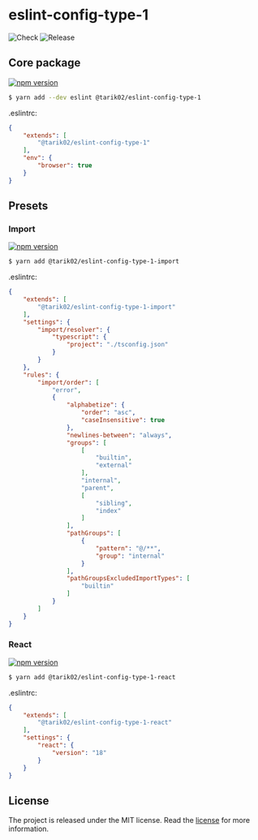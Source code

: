 # eslint-config-type-1

![Check](https://github.com/Tarik02/eslint-config-type-1/actions/workflows/check.yml/badge.svg)
![Release](https://github.com/Tarik02/eslint-config-type-1/actions/workflows/release.yml/badge.svg)

## Core package

[![npm version](https://badge.fury.io/js/@tarik02%2Feslint-config-type-1.svg)](https://badge.fury.io/js/@tarik02%2Feslint-config-type-1)

```bash
$ yarn add --dev eslint @tarik02/eslint-config-type-1
```

.eslintrc:
```json
{
    "extends": [
        "@tarik02/eslint-config-type-1"
    ],
    "env": {
        "browser": true
    }
}
```

## Presets


### Import

[![npm version](https://badge.fury.io/js/@tarik02%2Feslint-config-type-1-import.svg)](https://badge.fury.io/js/@tarik02%2Feslint-config-type-1-import)

```bash
$ yarn add @tarik02/eslint-config-type-1-import
```

.eslintrc:
```json
{
    "extends": [
        "@tarik02/eslint-config-type-1-import"
    ],
    "settings": {
        "import/resolver": {
            "typescript": {
                "project": "./tsconfig.json"
            }
        }
    },
    "rules": {
        "import/order": [
            "error",
            {
                "alphabetize": {
                    "order": "asc",
                    "caseInsensitive": true
                },
                "newlines-between": "always",
                "groups": [
                    [
                        "builtin",
                        "external"
                    ],
                    "internal",
                    "parent",
                    [
                        "sibling",
                        "index"
                    ]
                ],
                "pathGroups": [
                    {
                        "pattern": "@/**",
                        "group": "internal"
                    }
                ],
                "pathGroupsExcludedImportTypes": [
                    "builtin"
                ]
            }
        ]
    }
}
```


### React

[![npm version](https://badge.fury.io/js/@tarik02%2Feslint-config-type-1-react.svg)](https://badge.fury.io/js/@tarik02%2Feslint-config-type-1-react)

```bash
$ yarn add @tarik02/eslint-config-type-1-react
```

.eslintrc:
```json
{
    "extends": [
        "@tarik02/eslint-config-type-1-react"
    ],
    "settings": {
        "react": {
            "version": "18"
        }
    }
}
```


## License

The project is released under the MIT license. Read the [license](https://github.com/Tarik02/js-php-imports/blob/master/LICENSE) for more information.
